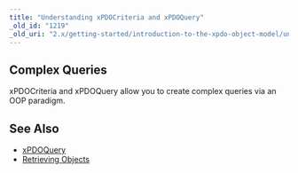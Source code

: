 ```yaml
---
title: "Understanding xPDOCriteria and xPDOQuery"
_old_id: "1219"
_old_uri: "2.x/getting-started/introduction-to-the-xpdo-object-model/understanding-xpdocriteria-and-xpdoquery"
---
```


## Complex Queries

xPDOCriteria and xPDOQuery allow you to create complex queries via an OOP paradigm.

## See Also

- [xPDOQuery](/xpdo/2.x/class-reference/xpdoquery "xPDOQuery")
- [Retrieving Objects](/xpdo/2.x/getting-started/using-your-xpdo-model/retrieving-objects "Retrieving Objects")